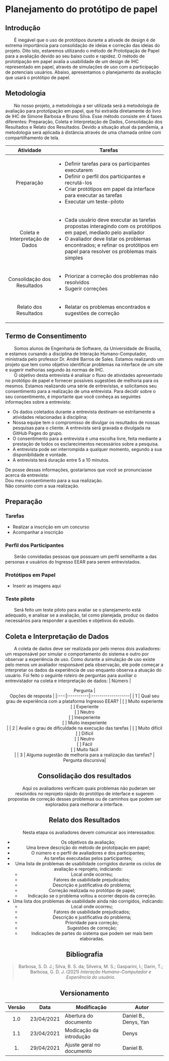 # Planejamento do protótipo de papel

## Introdução
&emsp;&emsp;É inegável que o uso de protótipos durante a ativade de design é de extrema importância para consolidação de ideias e correção das ideias do projeto. Dito isto, estaremos utilizando o método de Prototipação de Papel para a avaliação devido ao seu baixo custo e rapidez. O método de prototipação em papel avalia a usabilidade de um design de IHC representado em papel, através de simulações de uso com a participação de potenciais usuários. Abaixo, apresentamos o planejamento da avaliação que usará o protótipo de papel.<br>

## Metodologia
&emsp;&emsp;No nosso projeto, a metodologia a ser utilizada será a metodologia de avaliação para prototipação em papel, que foi extraída diretamente do livro de IHC de Simone Barbosa e Bruno Silva. Esse método consiste em 4 fases diferentes: Preparação, Coleta e Interpretação de Dados, Consolidação dos Resultados e Relato dos Resultados. Devido a situação atual da pandemia, a metodologia será aplicada à distância através de uma chamada online com compartilhamento de tela. <br>

| Atividade | <center>Tarefas |
|:---:|:----------|
| Preparação | <ul><li>Definir tarefas para os participantes executarem</li> <li>Definir o perfil dos participantes e recrutá-los</li><li>Criar protótipos em papel da interface para executar as tarefas</li><li>Executar um teste-piloto</li></ul> |
| Coleta e Interpretação de Dados | <ul><li>Cada usuário deve executar as tarefas propostas interagindo com os protótipos em papel, mediado pelo avaliador</li><li>O avaliador deve listar os problemas encontrados; e refinar os protótipos em papel para resolver os problemas mais simples</li> </ul> |
| Consolidação dos Resultados | <ul><li>Priorizar a correção dos problemas não resolvidos</li><li>Sugerir correções</li> </ul> |
| Relato dos Resultados | <ul><li>Relatar os problemas encontrados e sugestões de correção</li> </ul> |
 
## Termo de Consentimento
&emsp;&emsp;Somos alunos de Engenharia de Software, da Universidade de Brasília, e estamos cursando a disciplina de Interação Humano-Computador, ministrada pelo professor Dr. André Barros de Sales. Estamos realizando um projeto que tem como objetivo identificar problemas na interface de um site e sugerir melhorias segundo às normas de IHC. <br>
&emsp;&emsp;O objetivo desta entrevista é analisar o fluxo de atividades apresentado no protótipo de papel e fornecer possíveis sugestões de melhoria para os mesmos. Estamos realizando uma série de entrevistas, e solicitamos seu consentimento para a realização de uma entrevista. Para decidir sobre o seu consentimento, é importante que você conheça as seguintes informações sobre a entrevista: <br>
- Os dados coletados durante a entrevista destinam-se estritamente a atividades relacionadas à disciplina;
- Nossa equipe tem o compromisso de divulgar os resultados de nossas pesquisas para o cliente. A entrevista será gravada e divulgada na GitHub Pages do grupo.
- O consentimento para a entrevista é uma escolha livre, feita mediante a prestação de todos os esclarecimentos necessários sobre a pesquisa.
- A entrevista pode ser interrompida a qualquer momento, segundo a sua disponibilidade e vontade.
- A entrevista terá duração entre 5 a 10 minutos.

De posse dessas informações, gostaríamos que você se pronunciasse acerca da entrevista: <br>
Dou meu consentimento para a sua realização.<br> 
Não consinto com a sua realização.

## Preparação

### Tarefas
- Realizar a inscrição em um concurso
- Acompanhar a inscrição

### Perfil dos Participantes
&emsp;&emsp;Serão convidadas pessoas que possuam um perfil semelhante a das personas e usuários do Ingresso EEAR para serem entrevistados.

### Protótipos em Papel

- Inserir as imagens aqui

### Teste piloto
&emsp;&emsp;Será feito um teste piloto para avaliar se o planejamento está adequado, e analisar se a avaliação, tal como planejada, produz os dados necessários para responder a questões e objetivos do estudo.

## Coleta e Interpretação de Dados
&emsp;&emsp;A coleta de dados deve ser realizada por pelo menos dois avaliadores: um responsável por simular o comportamento do sistema e outro por observar a experiência de uso. Como durante a simulação de uso existe pelo menos um avaliador responsável pela observação, ele pode começar a interpretar os dados da experiência de uso enquanto observa a atuação do usuário. Foi feito o seguinte roteiro de perguntas para auxiliar o entrevistador na coleta e interpretação de dados:
| Número | <center>Pergunta | <center>Opções de resposta |
|:---:|:----------|:-------------------|
| 1 | Qual seu grau de experiência com a plataforma Ingresso EEAR? | [ ] Muito experiente <br>[ ] Experiente<br>[ ] Neutro <br>[ ] Inexperiente<br>[ ] Muito inexperiente <br>|
| 2 | Avalie o grau de dificuldade na execução das tarefas | [ ] Muito difícil <br>[ ] Difícil<br>[ ] Neutro <br>[ ] Fácil<br>[ ] Muito fácil <br> |
| 3 | Alguma sugestão de melhoria para a realização das tarefas? | Pergunta discursiva|


## Consolidação dos resultados
&emsp;&emsp;Aqui os avaliadores verificam quais problemas não puderam ser resolvidos no reprojeto rápido do protótipo de interface e sugerem propostas de correção desses problemas ou de caminhos que podem ser explorados para melhorar a interface.

## Relato dos Resultados
&emsp;&emsp;Nesta etapa os avaliadores devem comunicar aos interessados:
- Os objetivos da avaliação;
- Uma breve descrição do método de prototipação em papel;
- O número e o perfil de avaliadores e dos participantes;
- As tarefas executadas pelos participantes;
- Uma lista de problemas de usabilidade corrigidos durante os ciclos de avaliação e reprojeto, indiciando:
    - Local onde ocorreu;
    - Fatores de usabilidade prejudicados;
    - Descrição e justificativa do problema;
    - Correção realizada no protótipo de papel;
    - Indicação se o problema voltou a ocorrer depois da correção.
- Uma lista dos problemas de usabilidade ainda não corrigidos, indicando:
    - Local onde ocorreu;
    - Fatores de usabilidade prejudicados;
    - Descrição e justificativa do problema;
    - Prioridade para correção;
    - Sugestões de correção;
    - Indicações de partes do sistema que podem ser mais bem elaboradas.

## Bibliografia
> Barbosa, S. D. J.; Silva, B. S. da; Silveira, M. S.; Gasparini, I.; Darin, T.; Barbosa, G. D. J. (2021) *Interação Humano-Computador e Experiência do usuário.*
## Versionamento

|Versão|Data|Modificação|Autor|
|:-:|--|--|--|
|1.0|23/04/2021|Abertura do documento| Daniel B., Denys, Yan |
|1.1|23/04/2021|Modicação da introdução| Denys | 
|1.|29/04/2021|Ajuste geral no documento| Daniel B. | 
